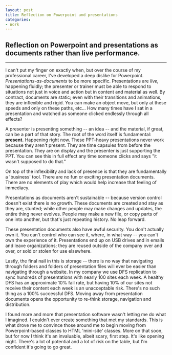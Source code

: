 ```yaml
---
layout: post
title: Reflection on Powerpoint and presentations
categories:
- Work
---
```


## Reflection on Powerpoint and presentations as documents rather than live performance.

---

I can't put my finger on exactly when, but over the course of my professional career, I've developed a deep dislike for Powerpoint. *Presentations-as-documents* to be more specific. Presentations are *live,* happening fluidly; the presenter or trainer must be able to respond to situations not just in voice and action but in content and material as well. By contract, documents are static; even with their transitions and animations, they are inflexible and rigid. You can make an object move, but only at these speeds and only on these paths, etc... How many times have I sat in a presentation and watched as someone clicked endlessly through all effects?

A presenter is presenting something -- an idea -- and the material, if great, can be a part of that story. The root of the word itself is fundamental: **present.** Happening right now. These PPT-heavy presentations never work because they aren't present. They are time capsules from before the presentation. They are on display and the presenter is just supporting the PPT. You can see this in full effect any time someone clicks and says "it wasn't supposed to do that."

On top of the inflexibility and lack of presence is that they are fundamentally a 'business' tool. There are no fun or exciting presentation documents. There are no elements of play which would help increase that feeling of immediacy.

Presentations as documents aren't sustainable -- because version control doesn't exist there is no growth. These documents are created and stay as they are, stunted; while other people may make changes and updates, the entire thing never evolves. People may make a new file, or copy parts of one into another, but that's just repeating history. No leap forward.

These presentation documents also have awful security. You don't actually own it. You can't control who can see it, where, in what way -- you can't own the experience of it. Presentations end up on USB drives and in emails and leave organizations; they are reused outside of the company over and over, or sold or stolen for use elsewhere.

Lastly, the final nail in this is storage -- there is no way that navigating through folders and folders of presentation files will ever be easier than navigating through a website. In my company we use DFS replication to sync hundreds of presentations with nearly 100 sites each week. A healthy DFS has an approximate 10% fail rate, but having 10% of our sites not receive their content each week is an unacceptable risk. There's no such thing as a 100% successful DFS. Moving away from presentation documents opens the opportunity to re-think storage, navigation and distribution.

I found more and more that presentation software wasn't letting me do what I imagined. I couldn't ever create something that met my standards. This is what drove me to convince those around me to begin moving from Powerpoint-based classes to HTML 'mini-site' classes. More on that soon, but for now I think it's an invaluable, albeit scary, first step. It's like opening night. There's a lot of potential and a lot of risk on the table, but I'm confident it's going to go great.
